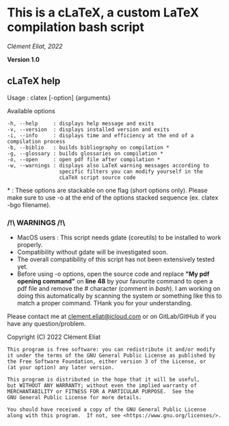 # This is a cLaTeX, a custom LaTeX compilation bash script #

*Clément Eliat, 2022*

**Version 1.0**

## cLaTeX help ##

Usage : clatex [-option] {arguments}

Available options  

	-h, --help     : displays help message and exits  
	-v, --version  : displays installed version and exits  
	-i, --info     : displays time and efficiency at the end of a compilation process  
	-b, --biblio   : builds bibliography on compilation *  
	-g, --glossary : builds glossaries on compilation *  
	-o, --open     : open pdf file after compilation *  
	-w, --warnings : displays also LaTeX warning messages according to
					 specific filters you can modify yourself in the
					 cLaTeX script source code  

\* : These options are stackable on one flag (short options only).
Please make sure to use -o at the end of the options stacked sequence
(ex. clatex -bgo filename).


### /!\ WARNINGS /!\ ###
- MacOS users : This script needs gdate (coreutils) to be installed to work properly.
- Compatibility without gdate will be investigated soon.
- The overall compatibility of this script has not been extensively tested yet.
- Before using -o options, open the source code and replace **"My pdf opening command"** on **line 48** by your favourite command to open a pdf file and remove the # character (comment in *bash*). I am working on doing this automatically by scanning the system or something like this to match a proper command. THank you for your understanding.

Please contact me at clement.eliat@icloud.com or on GitLab/GitHub if you have any question/problem.

Copyright (C) 2022  Clément Eliat

    This program is free software: you can redistribute it and/or modify
    it under the terms of the GNU General Public License as published by
    the Free Software Foundation, either version 3 of the License, or
    (at your option) any later version.

    This program is distributed in the hope that it will be useful,
    but WITHOUT ANY WARRANTY; without even the implied warranty of
    MERCHANTABILITY or FITNESS FOR A PARTICULAR PURPOSE.  See the
    GNU General Public License for more details.

    You should have received a copy of the GNU General Public License
    along with this program.  If not, see <https://www.gnu.org/licenses/>.

